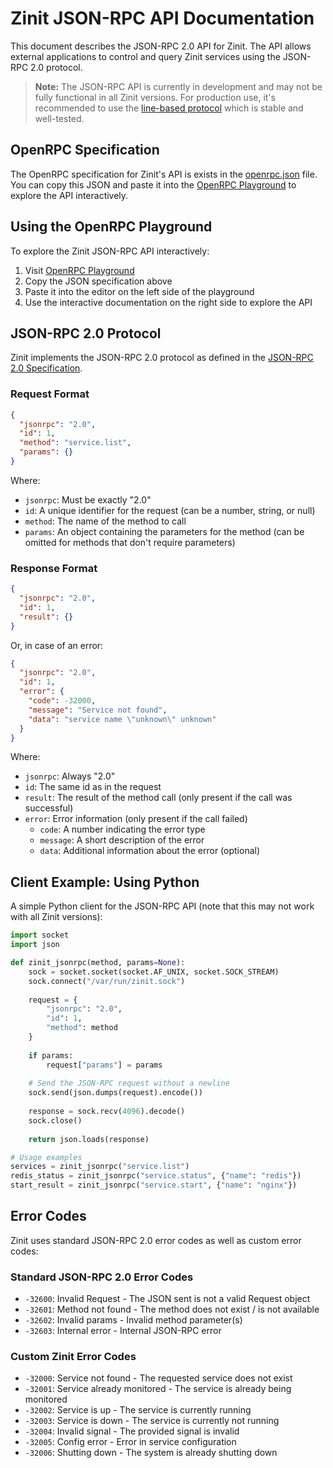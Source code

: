# Zinit JSON-RPC API Documentation

This document describes the JSON-RPC 2.0 API for Zinit. The API allows external applications to control and query Zinit services using the JSON-RPC 2.0 protocol.

> **Note:** The JSON-RPC API is currently in development and may not be fully functional in all Zinit versions. For production use, it's recommended to use the [line-based protocol](protocol.md) which is stable and well-tested.

## OpenRPC Specification

The OpenRPC specification for Zinit's API is exists in the [openrpc.json](../../openrpc.json) file. You can copy this JSON and paste it into the [OpenRPC Playground](https://playground.open-rpc.org/) to explore the API interactively.


## Using the OpenRPC Playground

To explore the Zinit JSON-RPC API interactively:

1. Visit [OpenRPC Playground](https://playground.open-rpc.org/)
2. Copy the JSON specification above
3. Paste it into the editor on the left side of the playground
4. Use the interactive documentation on the right side to explore the API

## JSON-RPC 2.0 Protocol

Zinit implements the JSON-RPC 2.0 protocol as defined in the [JSON-RPC 2.0 Specification](https://www.jsonrpc.org/specification).

### Request Format

```json
{
  "jsonrpc": "2.0",
  "id": 1,
  "method": "service.list",
  "params": {}
}
```

Where:
- `jsonrpc`: Must be exactly "2.0"
- `id`: A unique identifier for the request (can be a number, string, or null)
- `method`: The name of the method to call
- `params`: An object containing the parameters for the method (can be omitted for methods that don't require parameters)

### Response Format

```json
{
  "jsonrpc": "2.0",
  "id": 1,
  "result": {}
}
```

Or, in case of an error:

```json
{
  "jsonrpc": "2.0",
  "id": 1,
  "error": {
    "code": -32000,
    "message": "Service not found",
    "data": "service name \"unknown\" unknown"
  }
}
```

Where:
- `jsonrpc`: Always "2.0"
- `id`: The same id as in the request
- `result`: The result of the method call (only present if the call was successful)
- `error`: Error information (only present if the call failed)
  - `code`: A number indicating the error type
  - `message`: A short description of the error
  - `data`: Additional information about the error (optional)

## Client Example: Using Python

A simple Python client for the JSON-RPC API (note that this may not work with all Zinit versions):

```python
import socket
import json

def zinit_jsonrpc(method, params=None):
    sock = socket.socket(socket.AF_UNIX, socket.SOCK_STREAM)
    sock.connect("/var/run/zinit.sock")
    
    request = {
        "jsonrpc": "2.0",
        "id": 1,
        "method": method
    }
    
    if params:
        request["params"] = params
    
    # Send the JSON-RPC request without a newline
    sock.send(json.dumps(request).encode())
    
    response = sock.recv(4096).decode()
    sock.close()
    
    return json.loads(response)

# Usage examples
services = zinit_jsonrpc("service.list")
redis_status = zinit_jsonrpc("service.status", {"name": "redis"})
start_result = zinit_jsonrpc("service.start", {"name": "nginx"})
```

## Error Codes

Zinit uses standard JSON-RPC 2.0 error codes as well as custom error codes:

### Standard JSON-RPC 2.0 Error Codes

- `-32600`: Invalid Request - The JSON sent is not a valid Request object
- `-32601`: Method not found - The method does not exist / is not available
- `-32602`: Invalid params - Invalid method parameter(s)
- `-32603`: Internal error - Internal JSON-RPC error

### Custom Zinit Error Codes

- `-32000`: Service not found - The requested service does not exist
- `-32001`: Service already monitored - The service is already being monitored
- `-32002`: Service is up - The service is currently running
- `-32003`: Service is down - The service is currently not running
- `-32004`: Invalid signal - The provided signal is invalid
- `-32005`: Config error - Error in service configuration
- `-32006`: Shutting down - The system is already shutting down